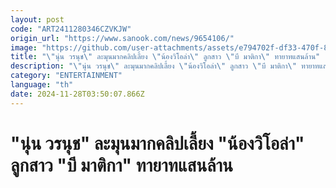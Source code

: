 ```yaml
---
layout: post
code: "ART2411280346CZVKJW"
origin_url: "https://www.sanook.com/news/9654106/"
image: "https://github.com/user-attachments/assets/e794702f-df33-470f-8ad4-cd17297601d4"
title: "\"นุ่น วรนุช\" ละมุนมากคลิปเลี้ยง \"น้องวิโอล่า\" ลูกสาว \"บี มาติกา\" ทายาทแสนล้าน"
description: "\"นุ่น วรนุช\" ละมุนมากคลิปเลี้ยง \"น้องวิโอล่า\" ลูกสาว \"บี มาติกา\" ทายาทแสนล้าน"
category: "ENTERTAINMENT"
language: "th"
date: 2024-11-28T03:50:07.866Z
---
```


# "นุ่น วรนุช" ละมุนมากคลิปเลี้ยง "น้องวิโอล่า" ลูกสาว "บี มาติกา" ทายาทแสนล้าน